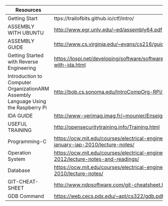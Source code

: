 
Resources| Link
-------- | -----------
Getting Start | ttps://trailofbits.github.io/ctf/intro/
ASSEMBLY WITH UBUNTU | http://www.egr.unlv.edu/~ed/assembly64.pdf
ASSEMBLY GUIDE | http://www.cs.virginia.edu/~evans/cs216/guides/x86.html
Getting Started with Reverse Engineering | https://lospi.net/developing/software/software%20engineering/reverse%20engineering/assembly/2015/03/06/reversing-with-ida.html
Introduction to Computer OrganizationARM Assembly Language Using the Raspberry Pi | http://bob.cs.sonoma.edu/IntroCompOrg-RPi/sec-subsystems.html
IDA GUIDE |http://www-verimag.imag.fr/~mounier/Enseignement/Software_Security/BH_Eagle_ida_pro.pdf
USEFUL TRAINING | http://opensecuritytraining.info/Training.html
Programming-C | https://ocw.mit.edu/courses/electrical-engineering-and-computer-science/6-087-practical-programming-in-c-january-iap-2010/lecture-notes/
Operation System | https://ocw.mit.edu/courses/electrical-engineering-and-computer-science/6-828-operating-system-engineering-fall-2012/lecture-notes-and-readings/
Database | https://ocw.mit.edu/courses/electrical-engineering-and-computer-science/6-830-database-systems-fall-2010/lecture-notes/
GIT-CHEAT-SHEET|http://www.ndpsoftware.com/git-cheatsheet.html#loc=stash;
GDB Command | https://web.cecs.pdx.edu/~apt/cs322/gdb.pdf
